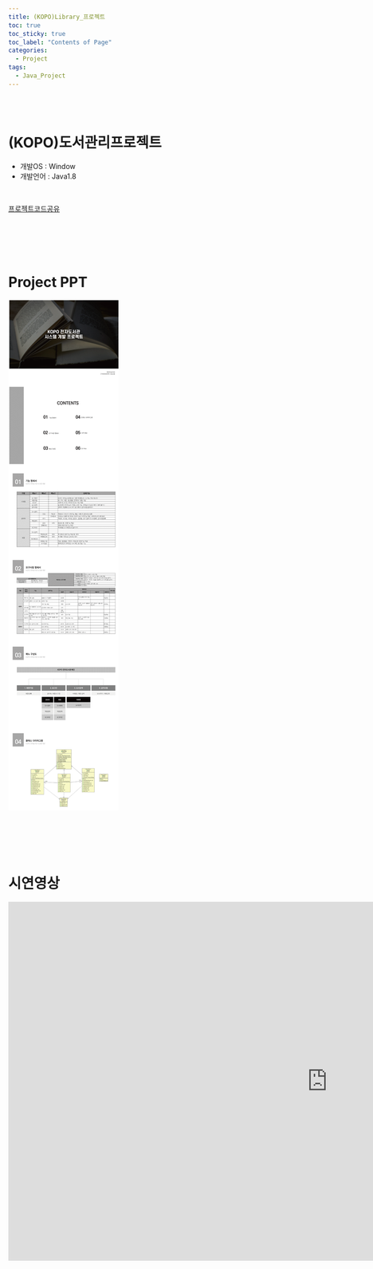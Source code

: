 ```yaml
---
title: (KOPO)Library_프로젝트
toc: true
toc_sticky: true
toc_label: "Contents of Page"
categories:
  - Project
tags:
  - Java_Project
---
```


<br><br>


# (KOPO)도서관리프로젝트
* 개발OS : Window
* 개발언어 : Java1.8
<br>

[프로젝트코드공유](https://github.com/Yoon-ddo/chloe_Project/tree/main/210505_Kopo_Library_pj/src/kopolibrary)

<br><br><br><br>

# Project PPT
![Project개요](/assets/imgss/2021_05_05.png)

<br><br><br><br>

# 시연영상
<iframe width="1280" height="720" src="https://www.youtube.com/embed/lMkdZDPfg0Y" frameborder="0" allow="accelerometer; autoplay; clipboard-write; encrypted-media; gyroscope; picture-in-picture" allowfullscreen></iframe>
